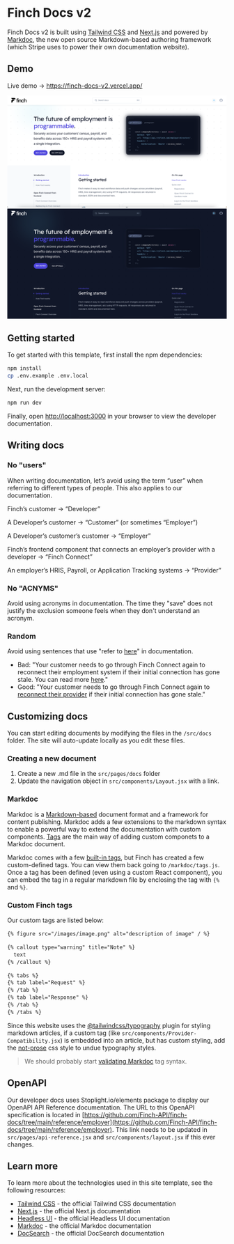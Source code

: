 # Finch Docs v2

Finch Docs v2 is built using [Tailwind CSS](https://tailwindcss.com) and [Next.js](https://nextjs.org) and powered by [Markdoc](https://markdoc.dev/), the new open source Markdown-based authoring framework (which Stripe uses to power their own documentation website).

## Demo

Live demo -> <https://finch-docs-v2.vercel.app/>

![Finch Docs light version](/src/images/finch-docs-example-light.png)
![Finch Docs dark version](/src/images/finch-docs-example-dark.png)

## Getting started

To get started with this template, first install the npm dependencies:

```bash
npm install
cp .env.example .env.local
```

Next, run the development server:

```bash
npm run dev
```

Finally, open [http://localhost:3000](http://localhost:3000) in your browser to view the developer documentation.

## Writing docs

### No "users"

When writing documentation, let’s avoid using the term “user” when referring to different types of people. This also applies to our documentation.

Finch’s customer → “Developer”

A Developer’s customer → “Customer” (or sometimes “Employer”)

A Developer’s customer’s customer → “Employer”

Finch’s frontend component that connects an employer’s provider with a developer → “Finch Connect”

An employer’s HRIS, Payroll, or Application Tracking systems → “Provider”

### No "ACNYMS"

Avoid using acronyms in documentation. The time they "save" does not justify the exclusion someone feels when they don't understand an acronym.

### Random

Avoid using sentences that use "refer to [here](link)" in documentation.

- Bad: "Your customer needs to go through Finch Connect again to reconnect their employment system if their initial connection has gone stale. You can read more [here](link)."
- Good: "Your customer needs to go through Finch Connect again to [reconnect their provider](link) if their initial connection has gone stale."

## Customizing docs

You can start editing documents by modifying the files in the `/src/docs` folder. The site will auto-update locally as you edit these files.

### Creating a new document

1. Create a new .md file in the `src/pages/docs` folder
1. Update the navigation object in `src/components/Layout.jsx` with a link.

### Markdoc

Markdoc is a [Markdown-based](https://www.markdownguide.org/getting-started/) document format and a framework for content publishing. Markdoc adds a few extensions to the markdown syntax to enable a powerful way to extend the documentation with custom components. [Tags](https://markdoc.dev/docs/tags) are the main way of adding custom componets to a Markdoc document.

Markdoc comes with a few [built-in tags](https://markdoc.dev/docs/tags#built-in-tags), but Finch has created a few custom-defined tags. You can view them back going to `/markdoc/tags.js`. Once a tag has been defined (even using a custom React component), you can embed the tag in a regular markdown file by enclosing the tag with `{%` and `%}`.

### Custom Finch tags

Our custom tags are listed below:

```markdown
{% figure src="/images/image.png" alt="description of image" / %}
```

```markdown
{% callout type="warning" title="Note" %}
  text
{% /callout %}
```

```markdown
{% tabs %}
{% tab label="Request" %}
{% /tab %}
{% tab label="Response" %}
{% /tab %}
{% /tabs %}
```

Since this website uses the [@tailwindcss/typography](https://tailwindcss.com/docs/typography-plugin) plugin for styling markdown articles, if a custom tag (like `src/components/Provider-Compatibility.jsx`) is embedded into an article, but has custom styling, add the [not-prose](https://tailwindcss.com/docs/typography-plugin#undoing-typography-styles) css style to undue typography styles.

> We should probably start [validating Markdoc](https://markdoc.dev/docs/validation) tag syntax.

## OpenAPI

Our developer docs uses Stoplight.io/elements package to display our OpenAPI API Reference documentation. The URL to this OpenAPI specification is located in [https://github.com/Finch-API/finch-docs/tree/main/reference/employer](https://github.com/Finch-API/finch-docs/tree/main/reference/employer). This link needs to be updated in `src/pages/api-reference.jsx` and `src/components/layout.jsx` if this ever changes.

## Learn more

To learn more about the technologies used in this site template, see the following resources:

- [Tailwind CSS](https://tailwindcss.com/docs) - the official Tailwind CSS documentation
- [Next.js](https://nextjs.org/docs) - the official Next.js documentation
- [Headless UI](https://headlessui.dev) - the official Headless UI documentation
- [Markdoc](https://markdoc.dev) - the official Markdoc documentation
- [DocSearch](https://docsearch.algolia.com) - the official DocSearch documentation
